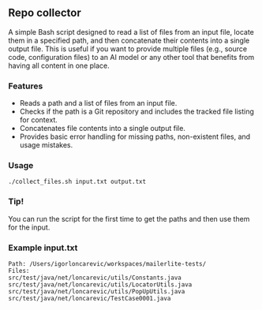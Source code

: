 ## Repo collector

A simple Bash script designed to read a list of files from an input file, locate them in a specified path, and then concatenate their contents into a single output file.
This is useful if you want to provide multiple files (e.g., source code, configuration files) to an AI model or any other tool that benefits from having all content in one place.

### Features
- Reads a path and a list of files from an input file. 
- Checks if the path is a Git repository and includes the tracked file listing for context. 
- Concatenates file contents into a single output file. 
- Provides basic error handling for missing paths, non-existent files, and usage mistakes.

### Usage
```shell
./collect_files.sh input.txt output.txt 
```

### Tip!
You can run the script for the first time to get the paths and then use them for the input.

### Example input.txt
```shell
Path: /Users/igorloncarevic/workspaces/mailerlite-tests/
Files:
src/test/java/net/loncarevic/utils/Constants.java
src/test/java/net/loncarevic/utils/LocatorUtils.java
src/test/java/net/loncarevic/utils/PopUpUtils.java
src/test/java/net/loncarevic/TestCase0001.java
```